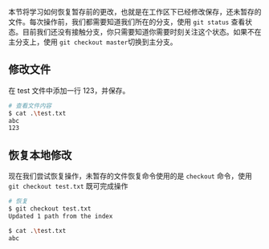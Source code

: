 本节将学习如何恢复暂存前的更改，也就是在工作区下已经修改保存，还未暂存的文件。每次操作前，我们都需要知道我们所在的分支，使用 `git status` 查看状态。目前我们还没有接触分支，你只需要知道你需要时刻关注这个状态。如果不在主分支上，使用 `git checkout master`切换到主分支。

## 修改文件

在 test 文件中添加一行 123，并保存。
```bash
# 查看文件内容
$ cat .\test.txt
abc
123
```

## 恢复本地修改

现在我们尝试恢复操作，未暂存的文件恢复命令使用的是 `checkout` 命令，使用 `git checkout test.txt` 既可完成操作

```bash
# 恢复
$ git checkout test.txt
Updated 1 path from the index

$ cat .\test.txt
abc
```